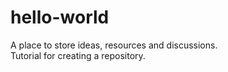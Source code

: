 # hello-world
A place to store ideas, resources and discussions.  
Tutorial for creating a repository. 
